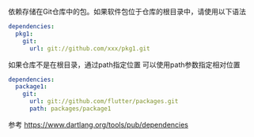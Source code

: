 依赖存储在Git仓库中的包。如果软件包位于仓库的根目录中，请使用以下语法

```yaml
dependencies:
  pkg1:
    git:
      url: git://github.com/xxx/pkg1.git
```

如果仓库不是在根目录，通过path指定位置
可以使用path参数指定相对位置
```YAML
dependencies:
  package1:
    git:
      url: git://github.com/flutter/packages.git
      path: packages/package1     
```

参考
https://www.dartlang.org/tools/pub/dependencies